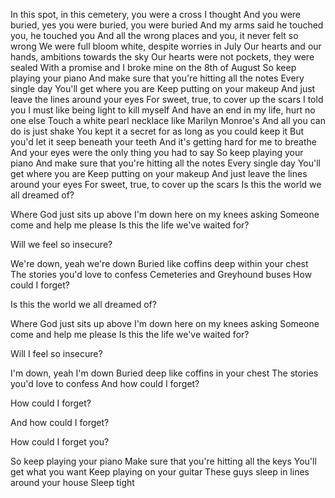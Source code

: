 In this spot, in this cemetery, you were a cross I thought And you were buried, yes you were buried, you were buried And my arms said he touched you, he touched you And all the wrong places and you, it never felt so wrong We were full bloom white, despite worries in July Our hearts and our hands, ambitions towards the sky Our hearts were not pockets, they were sealed With a promise and I broke mine on the 8th of August So keep playing your piano And make sure that you're hitting all the notes Every single day You'll get where you are Keep putting on your makeup And just leave the lines around your eyes For sweet, true, to cover up the scars I told you I must like being light to kill myself And have an end in my life, hurt no one else Touch a white pearl necklace like Marilyn Monroe's And all you can do is just shake You kept it a secret for as long as you could keep it But you'd let it seep beneath your teeth And it's getting hard for me to breathe And your eyes were the only thing you had to say So keep playing your piano And make sure that you're hitting all the notes Every single day You'll get where you are Keep putting on your makeup And just leave the lines around your eyes For sweet, true, to cover up the scars Is this the world we all dreamed of?

Where God just sits up above I'm down here on my knees asking Someone come and help me please Is this the life we've waited for?

Will we feel so insecure?

We're down, yeah we're down Buried like coffins deep within your chest The stories you'd love to confess Cemeteries and Greyhound buses How could I forget?

Is this the world we all dreamed of?

Where God just sits up above I'm down here on my knees asking Someone come and help me please Is this the life we've waited for?

Will I feel so insecure?

I'm down, yeah I'm down Buried deep like coffins in your chest The stories you'd love to confess And how could I forget?

How could I forget?

And how could I forget?

How could I forget you?

So keep playing your piano Make sure that you're hitting all the keys You'll get what you want Keep playing on your guitar These guys sleep in lines around your house Sleep tight